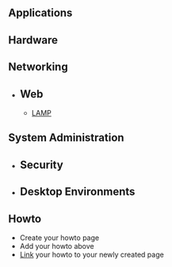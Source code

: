 ## Applications

## Hardware

## Networking

* ## Web
     * [LAMP](lamp.md)
## System Administration

* ## Security
* ## Desktop Environments

  
## Howto 

* Create your howto page
* Add your howto above
* [Link](https://www.mkdocs.org/user-guide/writing-your-docs/#linking-documents) your howto to your newly created page
